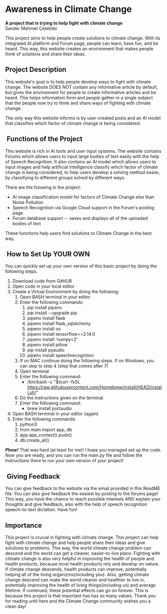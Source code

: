 # Awareness in Climate Change
**A project that is trying to help fight with climate change**
<br/>Sander Mehmet Çelebiler

This project aims to help people create solutions to climate change. With its integrated AI platform and Forum page, people can learn, have fun, and be heard. This way, this website creates an environment that makes people think of solutions and share their ideas.

##  Project Description
This website's goal is to help people develop ways to fight with climate change. The website DOES NOT contain any informative article by default, but gives the environment for people to create informative articles and be heard. This helps information form and people gather in a single subject that the people now try to think and share ways of fighting with climate change. <br/>

The only way this website informs is by user-created posts and an AI model that classifies which factor of climate change is being considered.

##  Functions of the Project
This website is rich in AI tools and user input systems. The website contains Forums which allows users to input large bodies of text easily with the help of Speech Recognition. It also contains an AI model which allows users to input images and help artificial intelligence classify which factor of climate change is being considered, to help users develop a solving method easier, by classifying to different groups solved by different ways.

There are the folowing in the project:
* AI image classification model for factors of Climate Change else than Noise Pollution
* Speech Recognition via Google Cloud support in the Forum's posting page
* Forum database support -- saves and displays all of the uploaded bodies of text

These functions help users find solutions to Climate Change in the best way.

##  How to Set Up YOUR OWN
You can quickly set up your own version of this basic project by doing the following steps.
1. Download code from GitHUB
2. Open code in your local editor
3. Create a Virtual Environment by doing the following:
   1. Open BASH terminal in your editor
   2. Enter the following commands:
      1. pip install pipenv
      2. pip install --upgrade pip
      3. pipenv install flask
      4. pipenv install flask_sqlalchemy
      5. pipenv install os
      6. pipenv install tensorflow==2.14.0
      7. pipenv install 'numpy<2'
      8. pipenv install pillow
      9. pip install pyaudio
      10. pipenv install speechrecognition
    3. If on MAC continue doing the following steps. If on Windows, you can skip to step 4 (step that comes after 7)
    4. Open terminal
    5. Enter the following command:
       * /bin/bash -c "$(curl -fsSL https://raw.githubusercontent.com/Homebrew/install/HEAD/install.sh)"
    6. Do the instructions given on the terminal
    7. Enter the following command:
        * brew install portaudio
4. Open BASH terminal in your editor (again)
5. Enter the following commands:
   1. python3
   2. from main import app, db
   3. app.app_context().push()
   4. db.create_all()
   
***Phew!*** That was hard (at least for me)! I hope you managed set up the code. Now you are ready, and you can run the main.py file and follow the instructions there to run your own version of your project!

##  Giving Feedback
You can give feedback to the website via the email provided in this ReadME file. You can also give feedback the easiest by posting to the forums page! This way, you have the chance to reach possible interests AND explain your thoughts and give feedback, also with the help of speech recognition speech-to-text dictation. Have fun!

## Importance
This project is crucial in fighting with climate change. This project can help fight with climate change and help people share their ideas and give solutions to problems. This way, the world climate change problem can descend and the world can get a cleaner, easier-to-live place. Fighting with climate change is also very helpful in improving the health of people and health products, because most health products rely and develop on nature. If climate change descends, health products can improve, potentially helping all of the living organizms(including you). Also, getting climate change descend can make the world cleaner and healthier to live in, potentially improving the health of living things(including us) and average lifetime. If continued, these potential effects can go on forever. This is because this project is that important has has so many values. Thank you for reading until here and the Climate Change community wishes you a clean day!
